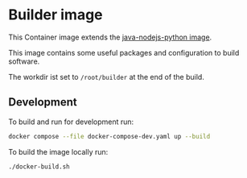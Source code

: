 # Builder image

This Container image extends the
[java-nodejs-python image](https://github.com/mbT-Infrastructure/docker-java-nodejs-python).

This image contains some useful packages and configuration to build software.

The workdir ist set to `/root/builder` at the end of the build.


## Development

To build and run for development run:
```bash
docker compose --file docker-compose-dev.yaml up --build
```

To build the image locally run:
```bash
./docker-build.sh
```
